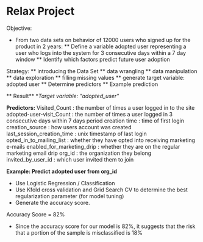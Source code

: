 # Relax Project

Objective: 
* From two data sets on behavior of 12000 users who signed up for the product in 2 years:
 ** Define a variable adopted user representing a user who logs into the system for 3 consecutive days within a 7 day window
 ** Identify which factors predict future user adoption
 
 Strategy:
** introducing the Data Set
** data wrangling 
   ** data manipulation
   ** data exploration
   ** filling missing values
   ** generate target variable: adopted user
   ** Determine predictors
   ** Example prediction

** Result**
**Target variable: *"adopted_user"**

**Predictors:**
Visited_Count : the number of times a user logged in to the site
adopted-user-visit_Count : the number of times a user logged in 3 consecutive days within 7 days period
creation time : time of first login
creation_source : how users account was created
last_session_creation_time : unix timestamp of last login
opted_in_to_mailing_list : whether they have opted into receiving marketing e-mails
enabled_for_marketing_drip : whether they are on the regular marketing email drip
org_id : the organization they belong
invited_by_user_id : which user invited them to join

**Example: Predict adopted user from org_id**
* Use Logistic Regression / Classification
* Use Kfold cross validation and Grid Search CV to determine the best regularization parameter (for model tuning)
* Generate the accuracy score.

Accuracy Score = 82%
* Since the accuracy score for our model is 82%, it suggests that the risk that a portion of the sample is misclassified is 18%
